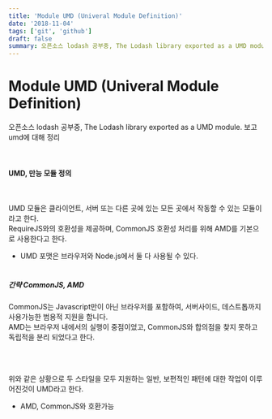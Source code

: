 ```yaml
---
title: 'Module UMD (Univeral Module Definition)'
date: '2018-11-04'
tags: ['git', 'github']
draft: false
summary: 오픈소스 lodash 공부중, The Lodash library exported as a UMD module. 보고 umd에 대해 정리
---
```


# Module UMD (Univeral Module Definition)

오픈소스 lodash 공부중, The Lodash library exported as a UMD module. 보고 umd에 대해 정리

<br />

#### UMD, 만능 모듈 정의

<br />

UMD 모듈은 클라이언트, 서버 또는 다른 곳에 있는 모든 곳에서 작동할 수 있는 모듈이라고 한다. <br />
RequireJS와의 호환성을 제공하며, CommonJS 호환성 처리를 위해 AMD를 기본으로 사용한다고 한다. <br />

- UMD 포맷은 브라우저와 Node.js에서 둘 다 사용될 수 있다.
  <br /><br />

##### 간략 CommonJS, AMD

CommonJS는 Javascript만이 아닌 브라우저를 포함하여, 서버사이드, 데스트톱까지 사용가능한 범용적 지원을 합니다. <br />
AMD는 브라우저 내에서의 실행이 중점이었고, CommonJS와 합의점을 찾지 못하고 독립적을 분리 되었다고 한다. <br />

<br /><br />

위와 같은 상황으로 두 스타일을 모두 지원하는 일반, 보편적인 패턴에 대한 작업이 이루어진것이 UMD라고 한다.

- AMD, CommonJS와 호환가능

<br /><br /><br />
